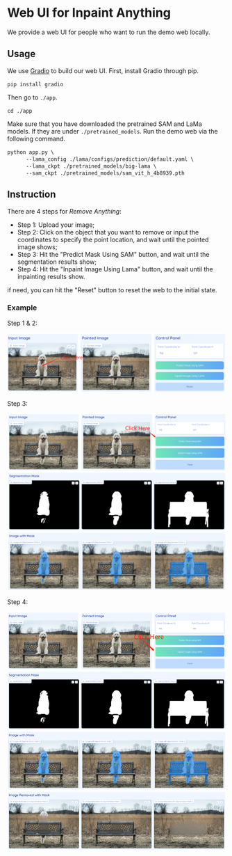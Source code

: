 # Web UI for Inpaint Anything
We provide a web UI for people who want to run the demo web locally.

## Usage
  We use [Gradio](https://gradio.app/) to build our web UI. First, install Gradio through pip.
  ```
  pip install gradio
  ```
  Then go to `./app`. 
  ```
  cd ./app
  ```
  Make sure that you have downloaded the pretrained SAM and LaMa models. If they are under `./pretrained_models`. Run the demo web via the following command.
  ```
  python app.py \
        --lama_config ./lama/configs/prediction/default.yaml \
        --lama_ckpt ./pretrained_models/big-lama \
        --sam_ckpt ./pretrained_models/sam_vit_h_4b8939.pth
  ```

## Instruction
There are 4 steps for *Remove Anything*:
- Step 1: Upload your image;
- Step 2: Click on the object that you want to remove or input the coordinates to specify the point location, and wait until the pointed image shows;
- Step 3: Hit the "Predict Mask Using SAM" button, and wait until the segmentation results show;
- Step 4: Hit the "Inpaint Image Using Lama" button, and wait until the inpainting results show.

if need, you can hit the "Reset" button to reset the web to the initial state.

### Example
Step 1 & 2:
<p align="center"><img src="assets/point_prompt.png"/></p>

Step 3:
<p align="center"><img src="assets/segmentation_mask.png"/></p>

Step 4:
<p align="center"><img src="assets/image_removed.png"/></p>

